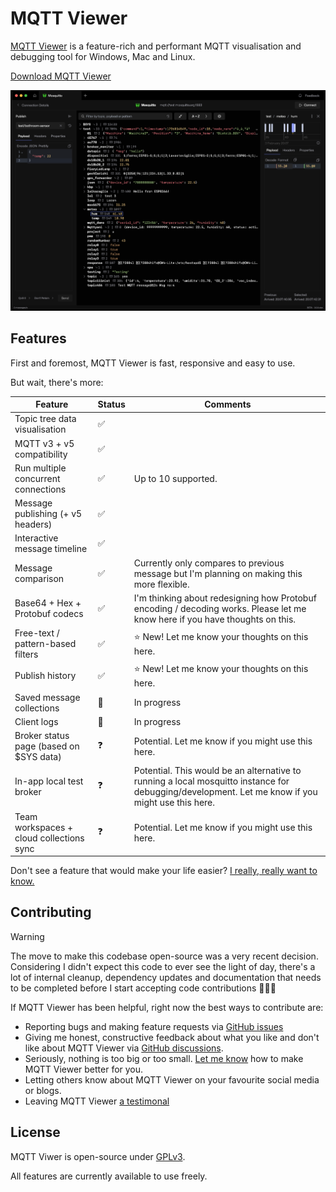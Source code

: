 # MQTT Viewer

[MQTT Viewer](https://mqttviewer.app) is a feature-rich and performant MQTT visualisation and debugging tool for Windows, Mac and Linux.

[Download MQTT Viewer](https://mqttviewer.app/download)

![Screenshot of MQTT Viewer](docs/images/screenshot.png)

## Features

First and foremost, MQTT Viewer is fast, responsive and easy to use.

But wait, there's more:

| Feature                                  | Status | Comments                                                                                                                                         |
| ---------------------------------------- | ------ | ------------------------------------------------------------------------------------------------------------------------------------------------ |
| Topic tree data visualisation            | ✅     |                                                                                                                                                  |
| MQTT v3 + v5 compatibility               | ✅     |                                                                                                                                                  |
| Run multiple concurrent connections      | ✅     | Up to 10 supported.                                                                                                                              |
| Message publishing (+ v5 headers)        | ✅     |                                                                                                                                                  |
| Interactive message timeline             | ✅     |                                                                                                                                                  |
| Message comparison                       | ✅     | Currently only compares to previous message but I'm planning on making this more flexible.                                                       |
| Base64 + Hex + Protobuf codecs           | ✅     | I'm thinking about redesigning how Protobuf encoding / decoding works. Please let me know here if you have thoughts on this.                     |
| Free-text / pattern-based filters        | ✅     | ⭐ New! Let me know your thoughts on this here.                                                                                                  |
| Publish history                          | ✅     | ⭐ New! Let me know your thoughts on this here.                                                                                                  |
| Saved message collections                | 🚧     | In progress                                                                                                                                      |
| Client logs                              | 🚧     | In progress                                                                                                                                      |
| Broker status page (based on $SYS data)  | ❓     | Potential. Let me know if you might use this here.                                                                                               |
| In-app local test broker                 | ❓     | Potential. This would be an alternative to running a local mosquitto instance for debugging/development. Let me know if you might use this here. |
| Team workspaces + cloud collections sync | ❓     | Potential. Let me know if you might use this here.                                                                                               |

Don't see a feature that would make your life easier? [I really, really want to know.]()

## Contributing

> [!WARNING]
> The move to make this codebase open-source was a very recent decision. Considering I didn't expect this code to ever see the light of day, there's a lot of internal cleanup, dependency updates and documentation that needs to be completed before I start accepting code contributions 🫧🧴📝

If MQTT Viewer has been helpful, right now the best ways to contribute are:

- Reporting bugs and making feature requests via [GitHub issues]()
- Giving me honest, constructive feedback about what you like and don't like about MQTT Viewer via [GitHub discussions]().
- Seriously, nothing is too big or too small. [Let me know]() how to make MQTT Viewer better for you.
- Letting others know about MQTT Viewer on your favourite social media or blogs.
- Leaving MQTT Viewer [a testimonal](https://testimonial.to/mqtt-viewer/)

## License

MQTT Viwer is open-source under [GPLv3](https://www.gnu.org/licenses/gpl-3.0.html).

All features are currently available to use freely.
